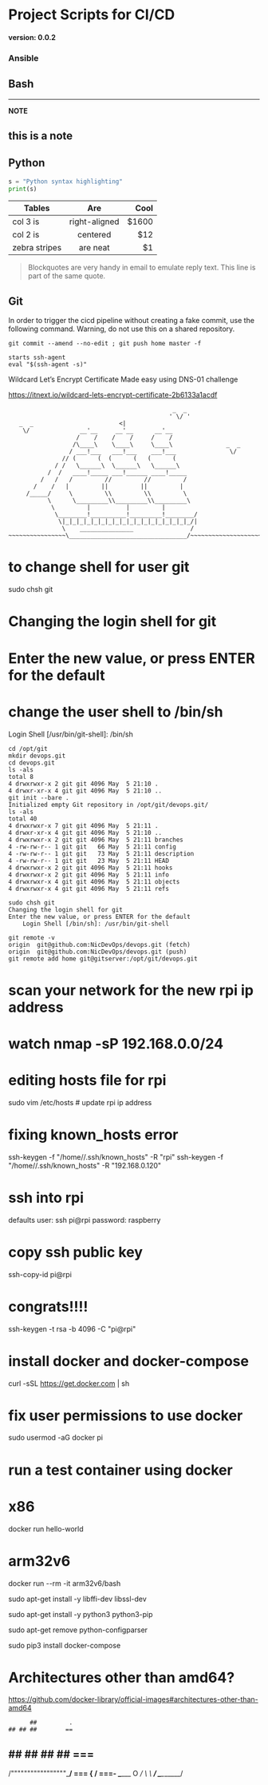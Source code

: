 # Project Scripts for CI/CD

#### version: 0.0.2

### Ansible

## Bash

---
**NOTE**

this is a note
---

## Python

```python
s = "Python syntax highlighting"
print(s)
```

| Tables        | Are           | Cool  |
| ------------- |:-------------:| -----:|
| col 3 is      | right-aligned | $1600 |
| col 2 is      | centered      |   $12 |
| zebra stripes | are neat      |    $1 |


> Blockquotes are very handy in email to emulate reply text.
> This line is part of the same quote.

## Git

In order to trigger the cicd pipeline without creating a fake
commit, use the following command. Warning, do not use this on
a shared repository.

```console
git commit --amend --no-edit ; git push home master -f
```

```console
starts ssh-agent
eval "$(ssh-agent -s)"
```

Wildcard Let’s Encrypt Certificate
Made easy using DNS-01 challenge

https://itnext.io/wildcard-lets-encrypt-certificate-2b6133a1acdf


```console
                                              _  _
                                             ' \/ '
   _  _                        <|
    \/              __'__     __'__      __'__
                   /    /    /    /     /    /
                  /\____\    \____\     \____\               _  _
                 / ___!___   ___!___    ___!___               \/
               // (      (  (      (   (      (
             / /   \______\  \______\   \______\
           /  /   ____!_____ ___!______ ____!_____
         /   /   /         //         //         /
       /    /   |         ||         ||         |
     /_____/     \         \\         \\         \
           \      \_________\\_________\\_________\
            \         |          |         |
             \________!__________!_________!________/
              \|_|_|_|_|_|_|_|_|_|_|_|_|_|_|_|_|_|_/|
               \    _______________                /
~~~~~~~~~~~~~~~~\_________________________________/~~~~~~~~~~~~~~~~~~~~~
```
# to change shell for user git

sudo chsh git

# Changing the login shell for git
# Enter the new value, or press ENTER for the default
# change the user shell to /bin/sh

Login Shell [/usr/bin/git-shell]: /bin/sh

```console
cd /opt/git
mkdir devops.git
cd devops.git
ls -als
total 8
4 drwxrwxr-x 2 git git 4096 May  5 21:10 .
4 drwxr-xr-x 4 git git 4096 May  5 21:10 ..
git init --bare .
Initialized empty Git repository in /opt/git/devops.git/
ls -als
total 40
4 drwxrwxr-x 7 git git 4096 May  5 21:11 .
4 drwxr-xr-x 4 git git 4096 May  5 21:10 ..
4 drwxrwxr-x 2 git git 4096 May  5 21:11 branches
4 -rw-rw-r-- 1 git git   66 May  5 21:11 config
4 -rw-rw-r-- 1 git git   73 May  5 21:11 description
4 -rw-rw-r-- 1 git git   23 May  5 21:11 HEAD
4 drwxrwxr-x 2 git git 4096 May  5 21:11 hooks
4 drwxrwxr-x 2 git git 4096 May  5 21:11 info
4 drwxrwxr-x 4 git git 4096 May  5 21:11 objects
4 drwxrwxr-x 4 git git 4096 May  5 21:11 refs

sudo chsh git
Changing the login shell for git
Enter the new value, or press ENTER for the default
	Login Shell [/bin/sh]: /usr/bin/git-shell
```

```console
git remote -v
origin	git@github.com:NicDevOps/devops.git (fetch)
origin	git@github.com:NicDevOps/devops.git (push)
git remote add home git@gitserver:/opt/git/devops.git
```

# scan your network for the new rpi ip address
# watch nmap -sP 192.168.0.0/24

# editing hosts file for rpi
sudo vim /etc/hosts # update rpi ip address

# fixing known_hosts error
ssh-keygen -f "/home/<user>/.ssh/known_hosts" -R "rpi"
ssh-keygen -f "/home/<user>/.ssh/known_hosts" -R "192.168.0.120"

# ssh into rpi
defaults
user: ssh pi@rpi
password: raspberry

# copy ssh public key
ssh-copy-id pi@rpi

# congrats!!!!


ssh-keygen -t rsa -b 4096 -C "pi@rpi"

# install docker and docker-compose

curl -sSL https://get.docker.com | sh

# fix user permissions to use docker

sudo usermod -aG docker pi

# run a test container using docker

# x86
docker run hello-world

# arm32v6

docker run --rm -it arm32v6/bash



sudo apt-get install -y libffi-dev libssl-dev

sudo apt-get install -y python3 python3-pip

sudo apt-get remove python-configparser

sudo pip3 install docker-compose

# Architectures other than amd64?

https://github.com/docker-library/official-images#architectures-other-than-amd64

          ##         .
    ## ## ##        ==
## ## ## ## ##     ===
/"""""""""""""""""\___/ ===
{                       / ===-
\______ O           __/
 \    \         __/
  \____\_______/

